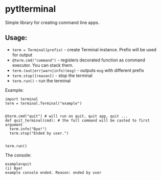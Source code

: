 # pytlterminal

Simple library for creating command line apps.

## Usage:
- `term = Terminal(prefix)` - create Terminal instance. Prefix will be used for output
- `@term.cmd("command")` - registers decorated function as command executor. You can stack them.
- `term.(out|err|warn|info)(msg)` - outputs `msg` with different prefix
- `term.stop([reason])` - stop the terminal
- `term.run()` - run the terminal

Example:
```
import terminal
term = terminal.Terminal("example")


@term.cmd("quit") # will run on quit, quit app, quit ...
def quit_terminal(cmd): # the full command will be casted to first argument
  term.info("Bye!")
  term.stop("Ended by user.")
  

term.run()
```
The console:
```
example>quit
(i) Bye!
example console ended. Reason: ended by user
```
